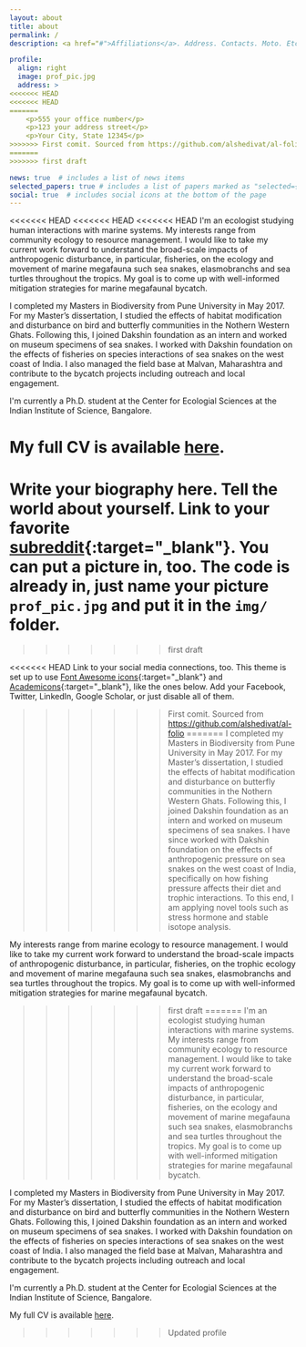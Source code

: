 ```yaml
---
layout: about
title: about
permalink: /
description: <a href="#">Affiliations</a>. Address. Contacts. Moto. Etc.

profile:
  align: right
  image: prof_pic.jpg
  address: >
<<<<<<< HEAD
<<<<<<< HEAD
=======
    <p>555 your office number</p>
    <p>123 your address street</p>
    <p>Your City, State 12345</p>
>>>>>>> First comit. Sourced from https://github.com/alshedivat/al-folio
=======
>>>>>>> first draft

news: true  # includes a list of news items
selected_papers: true # includes a list of papers marked as "selected={true}"
social: true  # includes social icons at the bottom of the page
---
```


<<<<<<< HEAD
<<<<<<< HEAD
<<<<<<< HEAD
I'm an ecologist studying human interactions with marine systems. My interests range from community ecology to resource management. I would like to take my current work forward to understand the broad-scale impacts of anthropogenic disturbance, in particular, fisheries, on the  ecology and movement of marine megafauna such sea snakes, elasmobranchs and sea turtles throughout the tropics. My goal is to come up with well-informed mitigation strategies for marine megafaunal bycatch.

I completed my Masters in Biodiversity from Pune University in May 2017. For my Master’s dissertation, I studied the effects of habitat modification and disturbance on bird and butterfly communities in the Nothern Western Ghats. Following this, I joined Dakshin foundation as an intern and worked on museum specimens of sea snakes. I worked with Dakshin foundation on the effects of fisheries on species interactions of sea snakes on the west coast of India. I also managed the field base at Malvan, Maharashtra and contribute to the bycatch projects including outreach and local engagement.

I'm currently a Ph.D. student at the Center for Ecologial Sciences at the Indian Institute of Science, Bangalore.

My full CV is available [here](/assets/pdf/cv.pdf).
=======
Write your biography here. Tell the world about yourself. Link to your favorite [subreddit](http://reddit.com){:target="\_blank"}. You can put a picture in, too. The code is already in, just name your picture `prof_pic.jpg` and put it in the `img/` folder.
=======
>>>>>>> first draft


<<<<<<< HEAD
Link to your social media connections, too. This theme is set up to use [Font Awesome icons](http://fortawesome.github.io/Font-Awesome/){:target="\_blank"} and [Academicons](https://jpswalsh.github.io/academicons/){:target="\_blank"}, like the ones below. Add your Facebook, Twitter, LinkedIn, Google Scholar, or just disable all of them.
>>>>>>> First comit. Sourced from https://github.com/alshedivat/al-folio
=======
I completed my Masters in Biodiversity from Pune University in May 2017. For my Master’s dissertation, I studied the effects of habitat modification and disturbance on butterfly communities in the Nothern Western Ghats. Following this, I joined Dakshin foundation as an intern and worked on museum specimens of sea snakes. I have since worked with Dakshin foundation on the effects of anthropogenic pressure on sea snakes on the west coast of India, specifically on how fishing pressure affects their diet and trophic interactions. To this end, I am applying novel tools such as stress hormone and stable isotope analysis.

My interests range from marine ecology to resource management. I would like to take my current work forward to understand the broad-scale impacts of anthropogenic disturbance, in particular, fisheries, on the trophic ecology and movement of marine megafauna such sea snakes, elasmobranchs and sea turtles throughout the tropics. My goal is to come up with well-informed mitigation strategies for marine megafaunal bycatch.

>>>>>>> first draft
=======
I'm an ecologist studying human interactions with marine systems. My interests range from community ecology to resource management. I would like to take my current work forward to understand the broad-scale impacts of anthropogenic disturbance, in particular, fisheries, on the  ecology and movement of marine megafauna such sea snakes, elasmobranchs and sea turtles throughout the tropics. My goal is to come up with well-informed mitigation strategies for marine megafaunal bycatch.

I completed my Masters in Biodiversity from Pune University in May 2017. For my Master’s dissertation, I studied the effects of habitat modification and disturbance on bird and butterfly communities in the Nothern Western Ghats. Following this, I joined Dakshin foundation as an intern and worked on museum specimens of sea snakes. I worked with Dakshin foundation on the effects of fisheries on species interactions of sea snakes on the west coast of India. I also managed the field base at Malvan, Maharashtra and contribute to the bycatch projects including outreach and local engagement.

I'm currently a Ph.D. student at the Center for Ecologial Sciences at the Indian Institute of Science, Bangalore.

My full CV is available [here](/assets/pdf/cv.pdf).
>>>>>>> Updated profile
